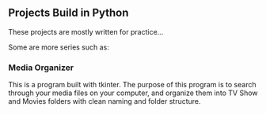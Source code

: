 ## Projects Build in Python

These projects are mostly written for practice...

Some are more series such as:
### Media Organizer

This is a program built with tkinter.
The purpose of this program is to search through your media files on your computer, and organize them into TV Show and Movies folders with clean naming and folder structure.

